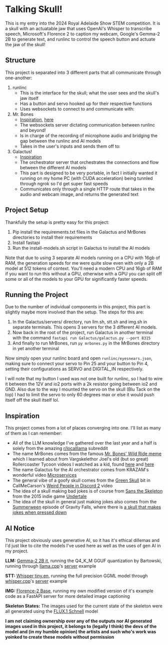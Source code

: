 # Talking Skull!
This is my entry into the 2024 Royal Adelaide Show STEM competition. It is a skull with an actuatable jaw that uses OpenAI's Whisper to transcribe speech, Microsoft's Florence 2 to caption my webcam, Google's Gemma-2 2B to generate text, and runlinc to control the speech button and actuate the jaw of the skull!

## Structure
This project is separated into 3 different parts that all communicate through one-another:

1. runlinc
    - This is the interface for the skull; what the user sees and the skull's jaw itself
    - Has a button and servo hooked up for their respective functions
    - Uses websockets to connect to and communicate with:
2. Mr. Bones
    - [Inspiration](https://www.youtube.com/watch?v=O32D2ool2nY), [here](https://www.youtube.com/watch?v=AylSEBh8dj4)
    - The websockets server dictating communication between runlinc and beyond!
    - Is in charge of the recording of microphone audio and bridging the gap between the runlinc and AI models
    - Takes in the user's inputs and sends them off to:
3. Galactus!
    - [Inspiration](https://www.youtube.com/watch?v=y8OnoxKotPQ)
    - The orchestrator server that orchestrates the connections and flow between the different AI models
    - This part is designed to be very portable, in fact I initially wanted it running on my home PC (with CUDA acceleration) being tunnled through ngrok so I'd get super fast speeds
    - Communicates only through a single HTTP route that takes in the audio and webcam image, and returns the generated text

## Project Setup
Thankfully the setup is pretty easy for this project: 

1. Pip install the requirements.txt files in the Galactus and MrBones directories to install their requirements
2. Install fastapi
3. Run the install-models.sh script in Galactus to install the AI models

Note that due to using 3 separate AI models running on a CPU with 16gb of RAM, the generation speeds for me were quite slow even with only a 2B model at 512 tokens of context. You'll need a modern CPU and 16gb of RAM if you want to run this without a GPU, otherwise with a GPU you can split off some or all of the models to your GPU for significantly faster speeds.

## Running the Project
Due to the number of individual components in this project, this part is slightly maybe more involved than the setup. The steps for this are:

1. In the Galactus/servers/ directory, run llm.sh, stt.sh and img.sh in separate terminals. This opens 3 servers for the 3 different AI models.
2. Now back in the root of the project, run Galactus in another terminal with the command `fastapi run Galactus/galactus.py --port 8315`
3. And finally to run MrBones, run `py mrbones.py` in the MrBones directory in yet another terminal

Now simply open your runlinc board and open `runlinc/eyesnears.json`, making sure to connect your servo to Pin 25 and your button to Pin 4, setting their configurations as SERVO and DIGITAL_IN respectively. 

I will note that my button I used was not one built for runlinc, so I had to wire it between the 12V and io2 ports with a 2k resistor going between io2 and GND. Also due to the way I mounted the servo on the skull (Blu Tack on the top) I had to limit the servo to only 60 degrees max or else it would push itself off the skull itself lol.

## Inspiration
This project comes from a lot of places converging into one. I'll list as many of them as I can remember:

- All of the LLM knowledge I've gathered over the last year and a half is solely from the amazing [r/localllama](https://new.reddit.com/r/LocalLLaMA/) subreddit
- The name MrBones comes from the famous [Mr. Bones' Wild Ride meme](https://knowyourmeme.com/memes/mr-bones-wild-ride) which I learned about from Vargskelethor Joel's old (but so great) Rollercoaster Tycoon videos I watched as a kid, found [here](https://www.youtube.com/watch?v=O32D2ool2nY) and [here](https://www.youtube.com/watch?v=AylSEBh8dj4)
- The name Galactus for the AI orchestrator comes from KRAZAM's wonderful video [Microservices](https://www.youtube.com/watch?v=y8OnoxKotPQ)
- The general vibe of a goofy skull comes from the [Green Skull](https://www.youtube.com/watch?v=K2ZhbUpFG_w) bit in CallMeCarson's [Weird People in Discord 2](https://www.youtube.com/watch?v=au0mRNOS3pE) video
- The idea of a skull making bad jokes is of course from [Sans the Skeleton](https://undertale.fandom.com/wiki/Sans) from the 2015 indie game [Undertale](https://undertale.com/)
- The idea of the skull in general just making jokes also comes from the [Summerween](https://www.youtube.com/watch?v=-SNEwiG98SM) episode of Gravity Falls, where there is [a skull that makes jokes when pressed down](https://www.youtube.com/watch?v=dxQ2niokNIk)

## AI Notice
This project obviously uses generative AI, so it has it's ethical dillemas and I'd just like to cite the models I've used here as well as the uses of gen AI in my project. 

**LLM:** [Gemma-2 2B it](https://huggingface.co/bartowski/gemma-2-2b-it-GGUF), running the Q4_K_M GGUF quantization by Bartowski, running through [llama.cpp](https://github.com/ggerganov/llama.cpp)'s [server](https://github.com/ggerganov/llama.cpp/tree/master/examples/server) example

**STT:** [Whisper tiny.en](https://huggingface.co/ggerganov/whisper.cpp), running the full precision GGML model through [whisper.cpp](https://github.com/ggerganov/whisper.cpp)'s [server](https://github.com/ggerganov/whisper.cpp/tree/master/examples/server) example

**IMG:** [Florence-2 Base](https://huggingface.co/microsoft/Florence-2-base), running my own modified version of it's example code as a FastAPI server for more detailed image captioning

**Skeleton States:** The images used for the current state of the skeleton were all generated using the [FLUX.1 Schnell](https://huggingface.co/black-forest-labs/FLUX.1-schnell) model

**I am not claiming ownership over any of the outputs nor AI generated images used in this project, it belongs to (legally I think) the devs of the model and (in my humble opinion) the artists and such who's work was yoinked to create these models without permission**